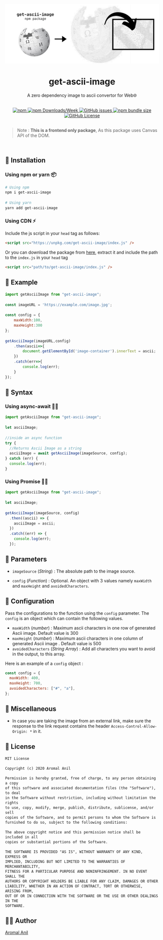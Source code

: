 <div align="center">
	<img src="https://github.com/aromalanil/get-ascii-image/blob/master/demo/cover_image.jpg?raw=true" alt="Cover Image"></img>
    <h1>get-ascii-image</h1>
    <p>A zero dependency image to ascii convertor for Web🌐</p>
	<br/>
	<div align="center">
	<a href= "https://www.npmjs.com/package/get-ascii-image/v/latest">
		<img alt="npm" src="https://img.shields.io/npm/v/get-ascii-image?style=for-the-badge">
	</a>
	<a href= "https://www.npmjs.com/package/get-ascii-image/">
		<img alt="npm Downloads/Week" src="https://img.shields.io/npm/dw/get-ascii-image?style=for-the-badge">
	</a>
	<a href="https://github.com/aromalanil/get-ascii-image/issues">
		<img alt="GitHub issues" src="https://img.shields.io/github/issues/aromalanil/get-ascii-image?style=for-the-badge">
	</a>
	<a href= "https://www.npmjs.com/package/get-ascii-image/">
		<img alt="npm bundle size" src="https://img.shields.io/bundlephobia/minzip/get-ascii-image?style=for-the-badge">
	</a>
	<a href="https://github.com/aromalanil/get-ascii-image/blob/master/LICENSE">
		<img alt="GitHub License" src="https://img.shields.io/github/license/aromalanil/get-ascii-image?style=for-the-badge">
	</a>
	</div>
</div>

<br/>

> Note : **This is a frontend only package**, As this package uses Canvas API of the DOM.

<br/>

## 🧰 Installation

### Using npm or yarn 📦

```bash
# Using npm
npm i get-ascii-image

# Using yarn
yarn add get-ascii-image
```

### Using CDN ⚡

Include the js script in your `head` tag as follows:

```html
<script src="https://unpkg.com/get-ascii-image/index.js" />
```

Or you can download the package from [here](https://github.com/aromalanil/get-ascii-image/archive/master.zip), extract it and include the path to the `index.js` in your `head` tag

```html
<script src="path/to/get-ascii-image/index.js" />
```

## 🍰 Example

```js
import getAsciiImage from "get-ascii-image";

const imageURL = 'https://example.com/image.jpg';

const config = {
	maxWidth:100,
	maxHeight:300
};

getAsciiImage(imageURL,config)
	.then(ascii=>{
		document.getElementById('image-container').innerText = ascii;
	})
	.catch(err=>{
		console.log(err);
	}
});
```

## 🧵 Syntax

### Using async-await ✋🏻

```js
import getAsciiImage from "get-ascii-image";

let asciiImage;

//inside an async function
try {
  //Returns Ascii Image as a string
  asciiImage = await getAsciiImage(imageSource, config);
} catch (err) {
  console.log(err);
}
```

### Using Promise 🤝🏻

```js
import getAsciiImage from "get-ascii-image";

let asciiImage;

getAsciiImage(imageSource, config)
  .then((ascii) => {
    asciiImage = ascii;
  })
  .catch((err) => {
    console.log(err);
  });
```

## 🍬 Parameters

- `imageSource` (_String_) : The absolute path to the image source.

- `config` (_Function_) : Optional. An object with 3 values namely `maxWidth` and `maxHeight` and `avoidedCharacters`.

## 🔧 Configuration

Pass the configurations to the function using the `config` parameter. The `config` is an object which can contain the following values.

- `maxWidth` (_number_) : Maximum ascii characters in one row of generated Ascii image. Default value is 300
- `maxHeight` (_number_) : Maximum ascii characters in one column of generated Ascii image . Default value is 500
- `avoidedCharacters` (_String Array_) : Add all characters you want to avoid in the output, to this array.

Here is an example of a `config` object :

```js
const config = {
  maxWidth: 400,
  maxHeight: 700,
  avoidedCharacters: ["#", "a"],
};
```

## 🔗 Miscellaneous

- In case you are taking the image from an external link, make sure the response to the link request contains the header `Access-Control-Allow-Origin: *` in it.

## 📜 License

```
MIT License

Copyright (c) 2020 Aromal Anil

Permission is hereby granted, free of charge, to any person obtaining a copy
of this software and associated documentation files (the "Software"), to deal
in the Software without restriction, including without limitation the rights
to use, copy, modify, merge, publish, distribute, sublicense, and/or sell
copies of the Software, and to permit persons to whom the Software is
furnished to do so, subject to the following conditions:

The above copyright notice and this permission notice shall be included in all
copies or substantial portions of the Software.

THE SOFTWARE IS PROVIDED "AS IS", WITHOUT WARRANTY OF ANY KIND, EXPRESS OR
IMPLIED, INCLUDING BUT NOT LIMITED TO THE WARRANTIES OF MERCHANTABILITY,
FITNESS FOR A PARTICULAR PURPOSE AND NONINFRINGEMENT. IN NO EVENT SHALL THE
AUTHORS OR COPYRIGHT HOLDERS BE LIABLE FOR ANY CLAIM, DAMAGES OR OTHER
LIABILITY, WHETHER IN AN ACTION OF CONTRACT, TORT OR OTHERWISE, ARISING FROM,
OUT OF OR IN CONNECTION WITH THE SOFTWARE OR THE USE OR OTHER DEALINGS IN THE
SOFTWARE.
```

## ✍🏻 Author

[Aromal Anil](https://aromalanil.me)
